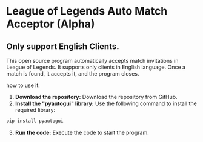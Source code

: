 # League of Legends Auto Match Acceptor (Alpha)

## Only support English Clients.

This open source program automatically accepts match invitations in League of Legends. It supports only clients in English language. Once a match is found, it accepts it, and the program closes.

how to use it:

1. **Download the repository:** Download the repository from GitHub.
2. **Install the "pyautogui" library:** Use the following command to install the required library:
```bash
pip install pyautogui
```
3. **Run the code:** Execute the code to start the program.
